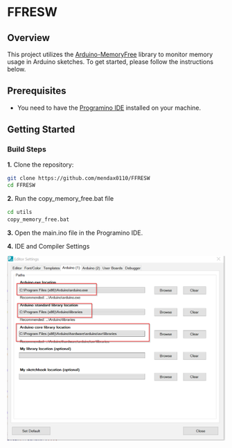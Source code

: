 # FFRESW

## Overview

This project utilizes the [Arduino-MemoryFree](https://github.com/mpflaga/Arduino-MemoryFree) library to monitor memory usage in Arduino sketches. To get started, please follow the instructions below.

## Prerequisites

- You need to have the [Programino IDE](https://www.programino.com/) installed on your machine.

## Getting Started

### Build Steps

**1.** Clone the repository:
```bash
git clone https://github.com/mendax0110/FFRESW
cd FFRESW
```

**2.** Run the copy_memory_free.bat file
```bash	
cd utils
copy_memory_free.bat
```

**3.** Open the main.ino file in the Programino IDE.

**4.** IDE and Compiler Settings

![alt text](docs/pictures/image.png)


